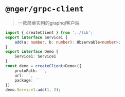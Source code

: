 # `@nger/grpc-client`

> 一款简单实用的graphql客户端

```ts
import { createClient } from '../lib';
export interface Service1 {
    add(a: number, b: number): Observable<number>;
}
export interface Demo {
    Service1: Service1
}
const demo = createClient<Demo>({
    protoPath: ``,
    url: ``,
    package: ``
})
demo.Service1.add(1, 2);
```